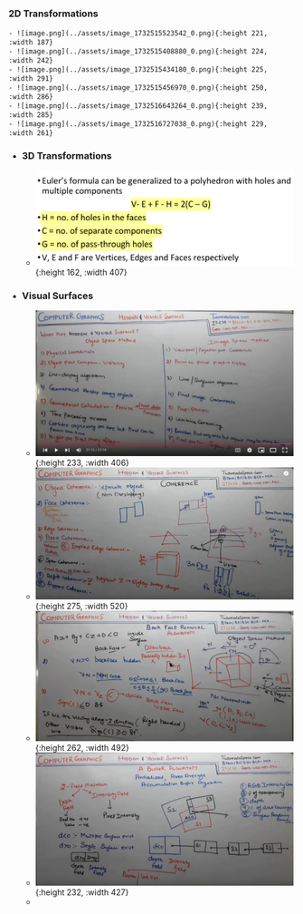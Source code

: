 ### 2D Transformations
	- ![image.png](../assets/image_1732515523542_0.png){:height 221, :width 187}
	- ![image.png](../assets/image_1732515408880_0.png){:height 224, :width 242}
	- ![image.png](../assets/image_1732515434180_0.png){:height 225, :width 291}
	- ![image.png](../assets/image_1732515456970_0.png){:height 250, :width 286}
	- ![image.png](../assets/image_1732516643264_0.png){:height 239, :width 285}
	- ![image.png](../assets/image_1732516727038_0.png){:height 229, :width 261}
- ### 3D Transformations
	- ![image.png](../assets/image_1732526547897_0.png){:height 162, :width 407}
- ### Visual Surfaces
	- ![image.png](../assets/image_1732541117347_0.png){:height 233, :width 406}
	- ![image.png](../assets/image_1732542333910_0.png){:height 275, :width 520}
	- ![image.png](../assets/image_1732543075954_0.png){:height 262, :width 492}
	- ![image.png](../assets/image_1732545880183_0.png){:height 232, :width 427}
	-